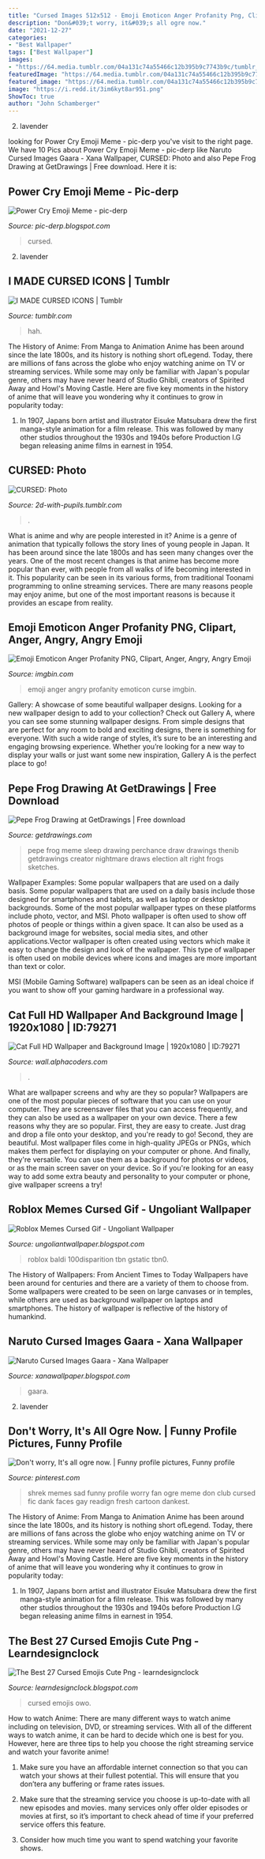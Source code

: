 ```yaml
---
title: "Cursed Images 512x512 - Emoji Emoticon Anger Profanity Png, Clipart, Anger, Angry, Angry Emoji"
description: "Don&#039;t worry, it&#039;s all ogre now."
date: "2021-12-27"
categories:
- "Best Wallpaper"
tags: ["Best Wallpaper"]
images:
- "https://64.media.tumblr.com/04a131c74a55466c12b395b9c7743b9c/tumblr_osoce54GJC1wu6toeo1_250.png"
featuredImage: "https://64.media.tumblr.com/04a131c74a55466c12b395b9c7743b9c/tumblr_osoce54GJC1wu6toeo1_250.png"
featured_image: "https://64.media.tumblr.com/04a131c74a55466c12b395b9c7743b9c/tumblr_osoce54GJC1wu6toeo1_250.png"
image: "https://i.redd.it/3im6kyt8ar951.png"
ShowToc: true
author: "John Schamberger"
---
```



2. lavender 

	

		
looking for Power Cry Emoji Meme - pic-derp you've visit to the right page. We have 10 Pics about Power Cry Emoji Meme - pic-derp like Naruto Cursed Images Gaara - Xana Wallpaper, CURSED: Photo and also Pepe Frog Drawing at GetDrawings | Free download. Here it is:
		
    
## Power Cry Emoji Meme - Pic-derp

<img loading=lazy src="https://64.media.tumblr.com/d0d97fd9c2b7b49a444d0ac48bdc2659/b81c61b78c2f05c8-b9/s1280x1920/2e7dfb210eb3a12ddfaa0e07222236d18efa1e1c.png" onerror="this.onerror=null;this.src='https://tse1.mm.bing.net/th?id=OIP.thrS4rpzkA4NGA4pM9GAQAHaEj&amp;pid=15.1';" alt="Power Cry Emoji Meme - pic-derp">

_Source: pic-derp.blogspot.com_

>cursed. 

	

2. lavender 

    
## I MADE CURSED ICONS | Tumblr

<img loading=lazy src="https://64.media.tumblr.com/65d68128d4586c7082d30f3832c974ee/tumblr_pjhmynRjSQ1v0nl88_400.png" onerror="this.onerror=null;this.src='https://tse2.mm.bing.net/th?id=OIP.LExzYYpiBFd7HmNpfR3SnQAAAA&amp;pid=15.1';" alt="I MADE CURSED ICONS | Tumblr">

_Source: tumblr.com_

>hah. 

	

The History of Anime: From Manga to Animation
Anime has been around since the late 1800s, and its history is nothing short ofLegend. Today, there are millions of fans across the globe who enjoy watching anime on TV or streaming services. While some may only be familiar with Japan's popular genre, others may have never heard of Studio Ghibli, creators of Spirited Away and Howl's Moving Castle. Here are five key moments in the history of anime that will leave you wondering why it continues to grow in popularity today:
1) In 1907, Japans born artist and illustrator Eisuke Matsubara drew the first manga-style animation for a film release. This was followed by many other studios throughout the 1930s and 1940s before Production I.G began releasing anime films in earnest in 1954.

    
## CURSED: Photo

<img loading=lazy src="https://64.media.tumblr.com/04a131c74a55466c12b395b9c7743b9c/tumblr_osoce54GJC1wu6toeo1_250.png" onerror="this.onerror=null;this.src='https://tse4.mm.bing.net/th?id=OIP.sht5BigfAg-bi7aHaFtd1wAAAA&amp;pid=15.1';" alt="CURSED: Photo">

_Source: 2d-with-pupils.tumblr.com_

>. 

	

What is anime and why are people interested in it?
Anime is a genre of animation that typically follows the story lines of young people in Japan. It has been around since the late 1800s and has seen many changes over the years. One of the most recent changes is that anime has become more popular than ever, with people from all walks of life becoming interested in it. This popularity can be seen in its various forms, from traditional Toonami programming to online streaming services. There are many reasons people may enjoy anime, but one of the most important reasons is because it provides an escape from reality.

    
## Emoji Emoticon Anger Profanity PNG, Clipart, Anger, Angry, Angry Emoji

<img loading=lazy src="https://cdn.imgbin.com/24/10/6/imgbin-emoji-emoticon-anger-profanity-angry-emoji-wMhZAQqpYAL3jGFDDxtxdctaN.jpg" onerror="this.onerror=null;this.src='https://tse4.mm.bing.net/th?id=OIP.Vkprq9tZgHtKzzZpKAYgOAHaHX&amp;pid=15.1';" alt="Emoji Emoticon Anger Profanity PNG, Clipart, Anger, Angry, Angry Emoji">

_Source: imgbin.com_

>emoji anger angry profanity emoticon curse imgbin. 

	

Gallery: A showcase of some beautiful wallpaper designs.
Looking for a new wallpaper design to add to your collection? Check out Gallery A, where you can see some stunning wallpaper designs. From simple designs that are perfect for any room to bold and exciting designs, there is something for everyone. With such a wide range of styles, it’s sure to be an interesting and engaging browsing experience. Whether you’re looking for a new way to display your walls or just want some new inspiration, Gallery A is the perfect place to go!





	
	
    
## Pepe Frog Drawing At GetDrawings | Free Download

<img loading=lazy src="http://getdrawings.com/image/pepe-frog-drawing-56.png" onerror="this.onerror=null;this.src='https://tse3.mm.bing.net/th?id=OIP.Y_xweRLiKMaYSjTjR6WM2AHaGX&amp;pid=15.1';" alt="Pepe Frog Drawing at GetDrawings | Free download">

_Source: getdrawings.com_

>pepe frog meme sleep drawing perchance draw drawings thenib getdrawings creator nightmare draws election alt right frogs sketches. 

	

Wallpaper Examples: Some popular wallpapers that are used on a daily basis.
Some popular wallpapers that are used on a daily basis include those designed for smartphones and tablets, as well as laptop or desktop backgrounds. Some of the most popular wallpaper types on these platforms include photo, vector, and MSI. 
Photo wallpaper is often used to show off photos of people or things within a given space. It can also be used as a background image for websites, social media sites, and other applications.Vector wallpaper is often created using vectors which make it easy to change the design and look of the wallpaper. This type of wallpaper is often used on mobile devices where icons and images are more important than text or color. 

MSI (Mobile Gaming Software) wallpapers can be seen as an ideal choice if you want to show off your gaming hardware in a professional way.

    
## Cat Full HD Wallpaper And Background Image | 1920x1080 | ID:79271

<img loading=lazy src="https://images.alphacoders.com/792/79271.jpg" onerror="this.onerror=null;this.src='https://tse2.mm.bing.net/th?id=OIP.wXvmTOjvUpkqCF2PcQeSGAHaEK&amp;pid=15.1';" alt="Cat Full HD Wallpaper and Background Image | 1920x1080 | ID:79271">

_Source: wall.alphacoders.com_

>. 

	

What are wallpaper screens and why are they so popular?
Wallpapers are one of the most popular pieces of software that you can use on your computer. They are screensaver files that you can access frequently, and they can also be used as a wallpaper on your own device. There a few reasons why they are so popular. First, they are easy to create. Just drag and drop a file onto your desktop, and you're ready to go! Second, they are beautiful. Most wallpaper files come in high-quality JPEGs or PNGs, which makes them perfect for displaying on your computer or phone. And finally, they're versatile. You can use them as a background for photos or videos, or as the main screen saver on your device. So if you're looking for an easy way to add some extra beauty and personality to your computer or phone, give wallpaper screens a try!

    
## Roblox Memes Cursed Gif - Ungoliant Wallpaper

<img loading=lazy src="https://pa1.narvii.com/7121/82ab57cd7a46cd37da453f71c19973de7d9bcd0dr1-320-180_hq.gif" onerror="this.onerror=null;this.src='https://tse1.mm.bing.net/th?id=OIP.kQi0bvA3oghDEV225HYsGAAAAA&amp;pid=15.1';" alt="Roblox Memes Cursed Gif - Ungoliant Wallpaper">

_Source: ungoliantwallpaper.blogspot.com_

>roblox baldi 100disparition tbn gstatic tbn0. 

	

The History of Wallpapers: From Ancient Times to Today
Wallpapers have been around for centuries and there are a variety of them to choose from. Some wallpapers were created to be seen on large canvases or in temples, while others are used as background wallpaper on laptops and smartphones. The history of wallpaper is reflective of the history of humankind.

    
## Naruto Cursed Images Gaara - Xana Wallpaper

<img loading=lazy src="https://i.redd.it/3im6kyt8ar951.png" onerror="this.onerror=null;this.src='https://tse2.mm.bing.net/th?id=OIP.AvhQU4hcvfubLH2NEoPltwHaEK&amp;pid=15.1';" alt="Naruto Cursed Images Gaara - Xana Wallpaper">

_Source: xanawallpaper.blogspot.com_

>gaara. 

	

2. lavender 

    
## Don&#039;t Worry, It&#039;s All Ogre Now. | Funny Profile Pictures, Funny Profile

<img loading=lazy src="https://i.pinimg.com/originals/0d/25/b3/0d25b3f53b0f57a603e2191889c83fcc.jpg" onerror="this.onerror=null;this.src='https://tse1.mm.bing.net/th?id=OIP.RpdYRZQTA01Sg-zlZA_hOQHaHa&amp;pid=15.1';" alt="Don&#039;t worry, It&#039;s all ogre now. | Funny profile pictures, Funny profile">

_Source: pinterest.com_

>shrek memes sad funny profile worry fan ogre meme don club cursed fic dank faces gay readign fresh cartoon dankest. 

	

The History of Anime: From Manga to Animation
Anime has been around since the late 1800s, and its history is nothing short ofLegend. Today, there are millions of fans across the globe who enjoy watching anime on TV or streaming services. While some may only be familiar with Japan's popular genre, others may have never heard of Studio Ghibli, creators of Spirited Away and Howl's Moving Castle. Here are five key moments in the history of anime that will leave you wondering why it continues to grow in popularity today:
1) In 1907, Japans born artist and illustrator Eisuke Matsubara drew the first manga-style animation for a film release. This was followed by many other studios throughout the 1930s and 1940s before Production I.G began releasing anime films in earnest in 1954.

    
## The Best 27 Cursed Emojis Cute Png - Learndesignclock

<img loading=lazy src="https://i0.wp.com/image.emojipng.com/586/1295586.jpg" onerror="this.onerror=null;this.src='https://tse4.mm.bing.net/th?id=OIP.M2ObuvIgzu6OyBliNV6h6gHaDx&amp;pid=15.1';" alt="The Best 27 Cursed Emojis Cute Png - learndesignclock">

_Source: learndesignclock.blogspot.com_

>cursed emojis owo. 

	

How to watch Anime: There are many different ways to watch anime including on television, DVD, or streaming services.
With all of the different ways to watch anime, it can be hard to decide which one is best for you. However, here are three tips to help you choose the right streaming service and watch your favorite anime!
1. Make sure you have an affordable internet connection so that you can watch your shows at their fullest potential. This will ensure that you don’tera any buffering or frame rates issues.

2. Make sure that the streaming service you choose is up-to-date with all new episodes and movies. many services only offer older episodes or movies at first, so it’s important to check ahead of time if your preferred service offers this feature.

3. Consider how much time you want to spend watching your favorite shows.

